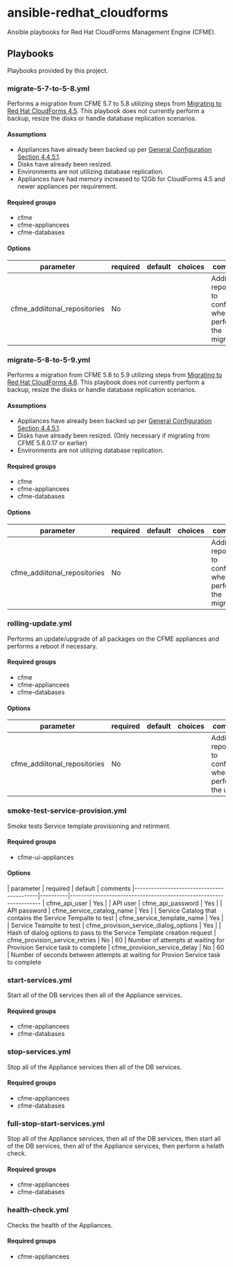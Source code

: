 # ansible-redhat_cloudforms
Ansible playbooks for Red Hat CloudForms Management Engine (CFME).

## Playbooks
Playbooks provided by this project.

### migrate-5-7-to-5-8.yml
Performs a migration from CFME 5.7 to 5.8 utilizing steps from [Migrating to Red Hat CloudForms 4.5](https://access.redhat.com/documentation/en-us/red_hat_cloudforms/4.5/html/migrating_to_red_hat_cloudforms_4.5/).  This playbook does not currently perform a backup, resize the disks or handle database replication scenarios.

#### Assumptions
* Appliances have already been backed up per [General Configuration Section 4.4.5.1](https://access.redhat.com/documentation/en-us/red_hat_cloudforms/4.5/html/general_configuration/configuration#backing-up-and-restoring-a-database).
* Disks have already been resized.
* Environments are not utilizing database replication.
* Appliances have had memory increased to 12Gb for CloudForms 4.5 and newer appliances per requirement.

#### Required groups
* cfme
* cfme-appliancees
* cfme-databases

#### Options
| parameter                    | required | default | choices | comments
|------------------------------|----------|---------|---------|-------------------------------------------------------------------
| cfme_addiitonal_repositories | No       |         |         | Additional repositories to configure when performing the migration

### migrate-5-8-to-5-9.yml
Performs a migration from CFME 5.8 to 5.9 utilizing steps from [Migrating to Red Hat CloudForms 4.6](https://access.redhat.com/documentation/en-us/red_hat_cloudforms/4.6/html/migrating_to_red_hat_cloudforms_4.6/).  This playbook does not currently perform a backup, resize the disks or handle database replication scenarios.

#### Assumptions
* Appliances have already been backed up per [General Configuration Section 4.4.5.1](https://access.redhat.com/documentation/en-us/red_hat_cloudforms/4.5/html/general_configuration/configuration#backing-up-and-restoring-a-database).
* Disks have already been resized. (Only necessary if migrating from CFME 5.8.0.17 or earlier)
* Environments are not utilizing database replication.

#### Required groups
* cfme
* cfme-appliancees
* cfme-databases

#### Options
| parameter                    | required | default | choices | comments
|------------------------------|----------|---------|---------|-------------------------------------------------------------------
| cfme_addiitonal_repositories | No       |         |         | Additional repositories to configure when performing the migration

### rolling-update.yml
Performs an update/upgrade of all packages on the CFME appliances and performs a reboot if necessary.

#### Required groups
* cfme
* cfme-appliancees
* cfme-databases

#### Options
| parameter                    | required | default | choices | comments
|------------------------------|----------|---------|---------|-------------------------------------------------------------------
| cfme_addiitonal_repositories | No       |         |         | Additional repositories to configure when performing the update

### smoke-test-service-provision.yml
Smoke tests Service template provisioning and retirment.

#### Required groups
* cfme-ui-appliances

#### Options
| parameter                                 | required | default | comments
|-------------------------------------------|----------|-------------------------------------------------------------------
| cfme\_api\_user                           | Yes      |         | API user
| cfme\_api\_password                       | Yes      |         | API password
| cfme\_service\_catalog\_name              | Yes      |         | Service Catalog that contains the Service Tempalte to test
| cfme\_service\_template\_name             | Yes      |         | Service Teamplte to test
| cfme\_provision\_service\_dialog\_options | Yes      |         | Hash of dialog options to pass to the Service Template creation request
| cfme\_provision\_service\_retries         | No       | 60      | Number of attempts at waiting for Provision Service task to complete
| cfme\_provision\_service\_delay           | No       | 60      | Number of seconds between attempts at waiting for Provion Service task to complete

### start-services.yml
Start all of the DB services then all of the Appliance services.

#### Required groups
* cfme-appliancees
* cfme-databases

### stop-services.yml
Stop all of the Appliance services then all of the DB services.

#### Required groups
* cfme-appliancees
* cfme-databases

### full-stop-start-services.yml
Stop all of the Appliance services, then all of the DB services, then start all of the DB services, then all of the Appliance services, then perform a helath check.

#### Required groups
* cfme-appliancees
* cfme-databases

### health-check.yml
Checks the health of the Appliances.

#### Required groups
* cfme-appliancees

